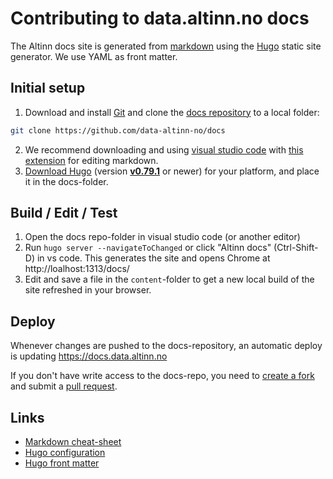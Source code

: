 # Contributing to data.altinn.no docs

The Altinn docs site is generated from [markdown](https://github.com/adam-p/markdown-here/wiki/Markdown-Cheatsheet) 
using the [Hugo](https://gohugo.io/overview/introduction/) static site generator.
We use YAML as front matter.


## Initial setup

1. Download and install [Git](https://git-scm.com/downloads) and clone the [docs repository](https://github.com/data-altinn-no/docs) to a local folder:
```bash
git clone https://github.com/data-altinn-no/docs
```
2. We recommend downloading and using [visual studio code](https://code.visualstudio.com) with [this extension](https://marketplace.visualstudio.com/items?itemName=yzhang.markdown-all-in-one) for editing markdown.
3. [Download Hugo](https://github.com/gohugoio/hugo/releases) (version **[v0.79.1](https://github.com/gohugoio/hugo/releases/tag/v0.79.1)** or newer) for your platform, and place it in the docs-folder.

## Build / Edit / Test

1. Open the docs repo-folder in visual studio code (or another editor)
2. Run `hugo server --navigateToChanged` or click "Altinn docs" (Ctrl-Shift-D) in vs code. This generates the site and opens Chrome at http://loalhost:1313/docs/
3. Edit and save a file in the `content`-folder to get a new local build of the site refreshed in your browser.

## Deploy
Whenever changes are pushed to the docs-repository, an automatic deploy is updating https://docs.data.altinn.no

If you don't have write access to the docs-repo, you need to [create a fork](https://help.github.com/articles/fork-a-repo/)
and submit a [pull request](https://help.github.com/articles/about-pull-requests/).

## Links

 - [Markdown cheat-sheet](https://github.com/adam-p/markdown-here/wiki/Markdown-Cheatsheet)
 - [Hugo configuration](https://gohugo.io/overview/configuration/)
 - [Hugo front matter](https://gohugo.io/content/front-matter/)
 
